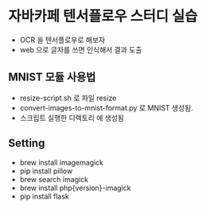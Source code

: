 # 자바카페 텐서플로우 스터디 실습

* OCR 을 텐서플로우로 해보자
* web 으로 글자를 쓰면 인식해서 결과 도출

## MNIST 모듈 사용법 

* resize-script.sh 로 파일 resize
* convert-images-to-mnist-format.py 로 MNIST 생성됨.
* 스크립트 실행한 디렉토리 에 생성됨 


## Setting

* brew install imagemagick
* pip install pillow
* brew search imagick
* brew install php{version}-imagick
* pip install flask
